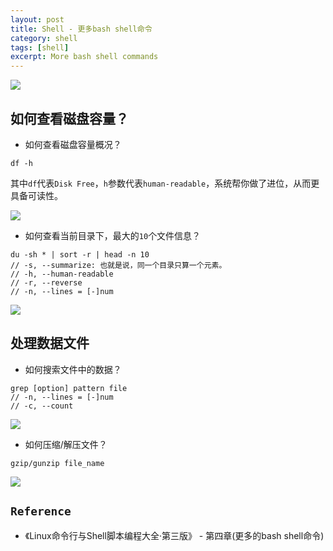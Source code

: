 ```yaml
---
layout: post
title: Shell - 更多bash shell命令
category: shell
tags: [shell]
excerpt: More bash shell commands
---
```


![](https://yyc-images.oss-cn-beijing.aliyuncs.com/more_bash_shell_commands.png)

## 如何查看磁盘容量？  

- 如何查看磁盘容量概况？

`df -h`  

其中`df`代表`Disk Free`，`h`参数代表`human-readable`，系统帮你做了进位，从而更具备可读性。  

![](https://yyc-images.oss-cn-beijing.aliyuncs.com/disk_free.png)  

- 如何查看当前目录下，最大的`10`个文件信息？  

``` shell
du -sh * | sort -r | head -n 10
// -s, --summarize: 也就是说，同一个目录只算一个元素。
// -h, --human-readable
// -r, --reverse
// -n, --lines = [-]num
```

![](https://yyc-images.oss-cn-beijing.aliyuncs.com/du_top_10.png)  

## 处理数据文件  

- 如何搜索文件中的数据？  

``` shell
grep [option] pattern file
// -n, --lines = [-]num
// -c, --count
```

![](https://yyc-images.oss-cn-beijing.aliyuncs.com/grep.png)  

- 如何压缩/解压文件？  

`gzip/gunzip file_name`

![](https://yyc-images.oss-cn-beijing.aliyuncs.com/gzip.png)  

## `Reference`  
- 《Linux命令行与Shell脚本编程大全·第三版》 - 第四章(更多的bash shell命令)   
